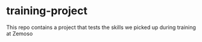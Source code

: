 # training-project
This repo contains a project that tests the skills we picked up during training at Zemoso
